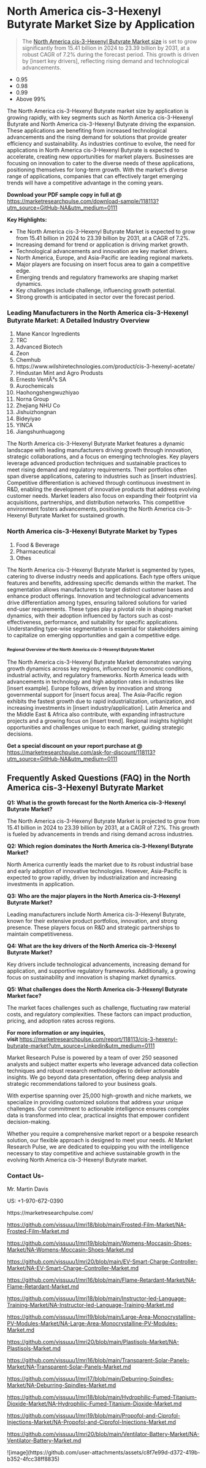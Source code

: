 <h1>North America cis-3-Hexenyl Butyrate Market&nbsp;Size by Application</h1><blockquote><p>The <a href="https://marketresearchpulse.com/download-sample/118113?utm_source=GitHub-NA&amp;utm_medium=0111">North America cis-3-Hexenyl Butyrate Market size</a> is set to grow significantly from 15.41 billion in 2024 to 23.39 billion by 2031, at a robust CAGR of 7.2% during the forecast period. This growth is driven by [insert key drivers], reflecting rising demand and technological advancements.</p></blockquote><ul><li>0.95<li> 0.98<li> 0.99<li> Above 99%</li></ul><p>The North America cis-3-Hexenyl Butyrate market size by application is growing rapidly, with key segments such as North America cis-3-Hexenyl Butyrate and North America cis-3-Hexenyl Butyrate driving the expansion. These applications are benefiting from increased technological advancements and the rising demand for solutions that provide greater efficiency and sustainability. As industries continue to evolve, the need for applications in North America cis-3-Hexenyl Butyrate is expected to accelerate, creating new opportunities for market players. Businesses are focusing on innovation to cater to the diverse needs of these applications, positioning themselves for long-term growth. With the market's diverse range of applications, companies that can effectively target emerging trends will have a competitive advantage in the coming years.</p><p><strong>Download your PDF sample copy in full at @ </strong><a href="https://marketresearchpulse.com/download-sample/118113?utm_source=GitHub-NA&amp;utm_medium=0111">https://marketresearchpulse.com/download-sample/118113?utm_source=GitHub-NA&amp;utm_medium=0111</a></p><p><strong>Key Highlights: </strong></p><ul><li>The North America cis-3-Hexenyl Butyrate Market is expected to grow from 15.41 billion in 2024 to 23.39 billion by 2031, at a CAGR of 7.2%.</li><li>Increasing demand for trend or application is driving market growth.</li><li>Technological advancements and innovation are key market drivers.</li><li>North America, Europe, and Asia-Pacific are leading regional markets.</li><li>Major players are focusing on insert focus area to gain a competitive edge.</li><li>Emerging trends and regulatory frameworks are shaping market dynamics.</li><li>Key challenges include challenge, influencing growth potential.</li><li>Strong growth is anticipated in sector over the forecast period.</li></ul><h3>Leading Manufacturers in the North America cis-3-Hexenyl Butyrate Market: A Detailed Industry Overview</h3><ol><li>Mane Kancor Ingredients</li><li>TRC</li><li>Advanced Biotech</li><li>Zeon</li><li>Chemhub</li><li>https://www.wilshiretechnologies.com/product/cis-3-hexenyl-acetate/</li><li>Hindustan Mint and Agro Produsts</li><li>Ernesto VentÃ³s SA</li><li>Aurochemicals</li><li>Haohongshengwuzhiyao</li><li>Norna Group</li><li>Zhejiang NHU Co</li><li>Jishuizhongnan</li><li>Bideyiyao</li><li>YINCA</li><li>Jiangshunhuagong</li></ol><div class="flex max-w-full flex-col flex-grow"><div class="min-h-8 text-message flex w-full flex-col items-end gap-2 whitespace-normal break-words [.text-message+&amp;]:mt-5" dir="auto" data-message-author-role="assistant" data-message-id="fd8432e4-4910-450d-b182-61b7bfb0a01f" data-message-model-slug="gpt-4o"><div class="flex w-full flex-col gap-1 empty:hidden first:pt-[3px]"><div class="markdown prose w-full break-words dark:prose-invert light"><p>The North America cis-3-Hexenyl Butyrate Market features a dynamic landscape with leading manufacturers driving growth through innovation, strategic collaborations, and a focus on emerging technologies. Key players leverage advanced production techniques and sustainable practices to meet rising demand and regulatory requirements. Their portfolios often span diverse applications, catering to industries such as [insert industries]. Competitive differentiation is achieved through continuous investment in R&amp;D, enabling the development of innovative products that address evolving customer needs. Market leaders also focus on expanding their footprint via acquisitions, partnerships, and distribution networks. This competitive environment fosters advancements, positioning the North America cis-3-Hexenyl Butyrate Market for sustained growth.</p></div></div></div></div><h3>North America cis-3-Hexenyl Butyrate Market by Types</h3><ol><li>Food & Beverage<li> Pharmaceutical<li> Othes</li></ol><div class="flex max-w-full flex-col flex-grow"><div class="min-h-8 text-message flex w-full flex-col items-end gap-2 whitespace-normal break-words [.text-message+&amp;]:mt-5" dir="auto" data-message-author-role="assistant" data-message-id="084470be-0bb7-4664-bddf-5156b4f41249" data-message-model-slug="gpt-4o-mini"><div class="flex w-full flex-col gap-1 empty:hidden first:pt-[3px]"><div class="markdown prose w-full break-words dark:prose-invert light"><p>The North America cis-3-Hexenyl Butyrate Market is segmented by types, catering to diverse industry needs and applications. Each type offers unique features and benefits, addressing specific demands within the market. The segmentation allows manufacturers to target distinct customer bases and enhance product offerings. Innovation and technological advancements drive differentiation among types, ensuring tailored solutions for varied end-user requirements. These types play a pivotal role in shaping market dynamics, with their adoption influenced by factors such as cost-effectiveness, performance, and suitability for specific applications. Understanding type-wise segmentation is essential for stakeholders aiming to capitalize on emerging opportunities and gain a competitive edge.</p></div></div></div></div><h3><span style="font-size: 11px;">Regional Overview of the North America cis-3-Hexenyl Butyrate Market</span></h3><div class="flex max-w-full flex-col flex-grow"><div class="min-h-8 text-message flex w-full flex-col items-end gap-2 whitespace-normal break-words [.text-message+&amp;]:mt-5" dir="auto" data-message-author-role="assistant" data-message-id="e9038762-ce64-4e30-91c9-9bd413514231" data-message-model-slug="gpt-4o-mini"><div class="flex w-full flex-col gap-1 empty:hidden first:pt-[3px]"><div class="markdown prose w-full break-words dark:prose-invert light"><p>The North America cis-3-Hexenyl Butyrate Market demonstrates varying growth dynamics across key regions, influenced by economic conditions, industrial activity, and regulatory frameworks. North America leads with advancements in technology and high adoption rates in industries like [insert example]. Europe follows, driven by innovation and strong governmental support for [insert focus area]. The Asia-Pacific region exhibits the fastest growth due to rapid industrialization, urbanization, and increasing investments in [insert industry/application]. Latin America and the Middle East &amp; Africa also contribute, with expanding infrastructure projects and a growing focus on [insert trend]. Regional insights highlight opportunities and challenges unique to each market, guiding strategic decisions.</p></div></div></div></div><p><strong>Get a special discount on your report purchase at @ </strong><a href="https://marketresearchpulse.com/ask-for-discount/118113?utm_source=GitHub-NA&amp;utm_medium=0111">https://marketresearchpulse.com/ask-for-discount/118113?utm_source=GitHub-NA&amp;utm_medium=0111</a></p><h2>Frequently Asked Questions (FAQ) in the North America cis-3-Hexenyl Butyrate Market</h2><p><strong>Q1: What is the growth forecast for the North America cis-3-Hexenyl Butyrate Market?</strong></p><p>The North America cis-3-Hexenyl Butyrate Market is projected to grow from 15.41 billion in 2024 to 23.39 billion by 2031, at a CAGR of 7.2%. This growth is fueled by advancements in trends and rising demand across industries.</p><p><strong>Q2: Which region dominates the North America cis-3-Hexenyl Butyrate Market?</strong></p><p>North America currently leads the market due to its robust industrial base and early adoption of innovative technologies. However, Asia-Pacific is expected to grow rapidly, driven by industrialization and increasing investments in application.</p><p><strong>Q3: Who are the major players in the North America cis-3-Hexenyl Butyrate Market?</strong></p><p>Leading manufacturers include North America cis-3-Hexenyl Butyrate, known for their extensive product portfolios, innovation, and strong presence. These players focus on R&amp;D and strategic partnerships to maintain competitiveness.</p><p><strong>Q4: What are the key drivers of the North America cis-3-Hexenyl Butyrate Market?</strong></p><p>Key drivers include technological advancements, increasing demand for application, and supportive regulatory frameworks. Additionally, a growing focus on sustainability and innovation is shaping market dynamics.</p><p><strong>Q5: What challenges does the North America cis-3-Hexenyl Butyrate Market face?</strong></p><p>The market faces challenges such as challenge, fluctuating raw material costs, and regulatory complexities. These factors can impact production, pricing, and adoption rates across regions.</p><p><strong>For more information or any inquiries, visit&nbsp;</strong><a href="https://marketresearchpulse.com/report/118113/cis-3-hexenyl-butyrate-market?utm_source=Linkedin&utm_medium=0111">https://marketresearchpulse.com/report/118113/cis-3-hexenyl-butyrate-market?utm_source=Linkedin&utm_medium=0111</a></p><p>Market Research Pulse is powered by a team of over 250 seasoned analysts and subject matter experts who leverage advanced data collection techniques and robust research methodologies to deliver actionable insights. We go beyond data presentation, offering deep analysis and strategic recommendations tailored to your business goals.</p><p>With expertise spanning over 25,000 high-growth and niche markets, we specialize in providing customized solutions that address your unique challenges. Our commitment to actionable intelligence ensures complex data is transformed into clear, practical insights that empower confident decision-making.</p><p>Whether you require a comprehensive market report or a bespoke research solution, our flexible approach is designed to meet your needs. At Market Research Pulse, we are dedicated to equipping you with the intelligence necessary to stay competitive and achieve sustainable growth in the evolving North America cis-3-Hexenyl Butyrate market.</p><h3><strong>Contact Us-</strong></h3><p>Mr. Martin Davis</p><p>US: +1-970-672-0390</p><p>https://marketresearchpulse.com/</p><p><a href="https://github.com/vissuuu1/mri18/blob/main/Frosted-Film-Market/NA-Frosted-Film-Market.md">https://github.com/vissuuu1/mri18/blob/main/Frosted-Film-Market/NA-Frosted-Film-Market.md</a></p><p><a href="https://github.com/vissuuu1/mri19/blob/main/Womens-Moccasin-Shoes-Market/NA-Womens-Moccasin-Shoes-Market.md">https://github.com/vissuuu1/mri19/blob/main/Womens-Moccasin-Shoes-Market/NA-Womens-Moccasin-Shoes-Market.md</a></p><p><a href="https://github.com/vissuuu1/mri20/blob/main/EV-Smart-Charge-Controller-Market/NA-EV-Smart-Charge-Controller-Market.md">https://github.com/vissuuu1/mri20/blob/main/EV-Smart-Charge-Controller-Market/NA-EV-Smart-Charge-Controller-Market.md</a></p><p><a href="https://github.com/vissuuu1/mri16/blob/main/Flame-Retardant-Market/NA-Flame-Retardant-Market.md">https://github.com/vissuuu1/mri16/blob/main/Flame-Retardant-Market/NA-Flame-Retardant-Market.md</a></p><p><a href="https://github.com/vissuuu1/mri18/blob/main/Instructor-led-Language-Training-Market/NA-Instructor-led-Language-Training-Market.md">https://github.com/vissuuu1/mri18/blob/main/Instructor-led-Language-Training-Market/NA-Instructor-led-Language-Training-Market.md</a></p><p><a href="https://github.com/vissuuu1/mri19/blob/main/Large-Area-Monocrystalline-PV-Modules-Market/NA-Large-Area-Monocrystalline-PV-Modules-Market.md">https://github.com/vissuuu1/mri19/blob/main/Large-Area-Monocrystalline-PV-Modules-Market/NA-Large-Area-Monocrystalline-PV-Modules-Market.md</a></p><p><a href="https://github.com/vissuuu1/mri20/blob/main/Plastisols-Market/NA-Plastisols-Market.md">https://github.com/vissuuu1/mri20/blob/main/Plastisols-Market/NA-Plastisols-Market.md</a></p><p><a href="https://github.com/vissuuu1/mri16/blob/main/Transparent-Solar-Panels-Market/NA-Transparent-Solar-Panels-Market.md">https://github.com/vissuuu1/mri16/blob/main/Transparent-Solar-Panels-Market/NA-Transparent-Solar-Panels-Market.md</a></p><p><a href="https://github.com/vissuuu1/mri17/blob/main/Deburring-Spindles-Market/NA-Deburring-Spindles-Market.md">https://github.com/vissuuu1/mri17/blob/main/Deburring-Spindles-Market/NA-Deburring-Spindles-Market.md</a></p><p><a href="https://github.com/vissuuu1/mri18/blob/main/Hydrophilic-Fumed-Titanium-Dioxide-Market/NA-Hydrophilic-Fumed-Titanium-Dioxide-Market.md">https://github.com/vissuuu1/mri18/blob/main/Hydrophilic-Fumed-Titanium-Dioxide-Market/NA-Hydrophilic-Fumed-Titanium-Dioxide-Market.md</a></p><p><a href="https://github.com/vissuuu1/mri19/blob/main/Propofol-and-Ciprofol-Injections-Market/NA-Propofol-and-Ciprofol-Injections-Market.md">https://github.com/vissuuu1/mri19/blob/main/Propofol-and-Ciprofol-Injections-Market/NA-Propofol-and-Ciprofol-Injections-Market.md</a></p><p><a href="https://github.com/vissuuu1/mri20/blob/main/Ventilator-Battery-Market/NA-Ventilator-Battery-Market.md">https://github.com/vissuuu1/mri20/blob/main/Ventilator-Battery-Market/NA-Ventilator-Battery-Market.md</a></p>
![image](https://github.com/user-attachments/assets/c8f7e99d-d372-419b-b352-4fcc38ff8835)
